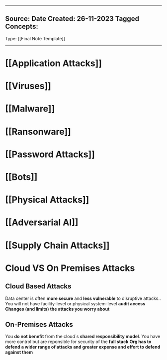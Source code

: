 - - -
Source:
Date Created:  26-11-2023
Tagged Concepts:
-
Type: [[Final Note Template]]
- - - 

# [[Application Attacks]]

# [[Viruses]]
# [[Malware]]
# [[Ransonware]]
# [[Password Attacks]]
# [[Bots]]
# [[Physical Attacks]]
# [[Adversarial AI]]
# [[Supply Chain Attacks]]


# Cloud VS On Premises Attacks
## Cloud Based Attacks
Data center is often **more secure** and **less vulnerable** to disruptive attacks.. You will not have facility-level or physical system-level **audit access**
**Changes (and limits) the attacks you worry about**
## On-Premises Attacks
You **do not benefit** from the cloud´s **shared responsibility model**. You have more control but are reponsible for security of the **full stack**
**Org has to defend a wider range of attacks and greater expense and effort to defend against them**